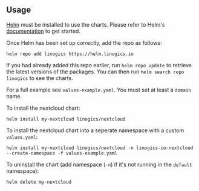## Usage

[Helm](https://helm.sh) must be installed to use the charts.  Please refer to
Helm's [documentation](https://helm.sh/docs) to get started.

Once Helm has been set up correctly, add the repo as follows:
```
helm repo add linogics https://helm.linogics.io
```

If you had already added this repo earlier, run `helm repo update` to retrieve
the latest versions of the packages.  You can then run `helm search repo
linogics` to see the charts.

For a full example see `values-example.yaml`. You must set at least a `domain` name.

To install the nextcloud chart:
```
helm install my-nextcloud linogics/nextcloud
```
To install the nextcloud chart into a seperate namespace with a custom `values.yaml`:
```
helm install my-nextcloud linogics/nextcloud -n linogics-io-nextcloud --create-namespace -f values-example.yaml
```
To uninstall the chart (add namespace (`-n`) if it's not running in the `default` namespace):
```
helm delete my-nextcloud
```
